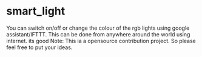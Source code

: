 # smart_light
You can switch on/off or change the colour of the rgb lights using google assistant/IFTTT. This can be done from anywhere around the world using internet.
its good
Note: This ia a opensource contribution project. So please feel free to put your ideas.

